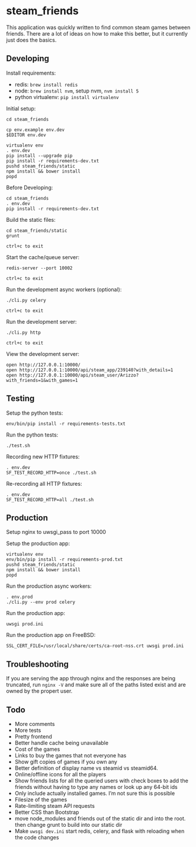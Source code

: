steam_friends
=============

This application was quickly written to find common steam games between friends. There are a lot of ideas on how to make this better, but it currently just does the basics.


Developing
----------

Install requirements:

 * redis: `brew install redis`
 * node: `brew install nvm`, setup nvm, `nvm install 5`
 * python virtualenv: `pip install virtualenv`

Initial setup:

    cd steam_friends

    cp env.example env.dev
    $EDITOR env.dev

    virtualenv env
    . env.dev
    pip install --upgrade pip
    pip install -r requirements-dev.txt
    pushd steam_friends/static
    npm install && bower install
    popd

Before Developing:

    cd steam_friends
    . env.dev
    pip install -r requirements-dev.txt

Build the static files:

    cd steam_friends/static
    grunt

    ctrl+c to exit

Start the cache/queue server:

    redis-server --port 10002

    ctrl+c to exit

Run the development async workers (optional):

    ./cli.py celery

    ctrl+c to exit

Run the development server:

    ./cli.py http

    ctrl+c to exit

View the development server:

    open http://127.0.0.1:10000/
    open http://127.0.0.1:10000/api/steam_app/239140?with_details=1
    open http://127.0.0.1:10000/api/steam_user/Arizzo?with_friends=1&with_games=1


Testing
----------

Setup the python tests:

    env/bin/pip install -r requirements-tests.txt

Run the python tests:

    ./test.sh

Recording new HTTP fixtures:

    . env.dev
    SF_TEST_RECORD_HTTP=once ./test.sh

Re-recording all HTTP fixtures:

    . env.dev
    SF_TEST_RECORD_HTTP=all ./test.sh

Production
----------

Setup nginx to uwsgi_pass to port 10000

Setup the production app:

    virtualenv env
    env/bin/pip install -r requirements-prod.txt
    pushd steam_friends/static
    npm install && bower install
    popd

Run the production async workers:

    . env.prod
    ./cli.py --env prod celery

Run the production app:

    uwsgi prod.ini

Run the production app on FreeBSD:

    SSL_CERT_FILE=/usr/local/share/certs/ca-root-nss.crt uwsgi prod.ini


Troubleshooting
---------------

If you are serving the app through nginx and the responses are being truncated,
run `nginx -V` and make sure all of the paths listed exist and are owned by the
propert user.


Todo
----

* More comments
* More tests
* Pretty frontend
* Better handle cache being unavailable
* Cost of the games
* Links to buy the games that not everyone has
* Show gift copies of games if you own any
* Better definition of display name vs steamid vs steamid64.
* Online/offline icons for all the players
* Show friends lists for all the queried users with check boxes to add the friends without having to type any names or look up any 64-bit ids
* Only include actually installed games. I’m not sure this is possible
* Filesize of the games
* Rate-limiting steam API requests
* Better CSS than Bootstrap
* move node_modules and friends out of the static dir and into the root. then change grunt to build into our static dir
* Make `uwsgi dev.ini` start redis, celery, and flask with reloading when the code changes
